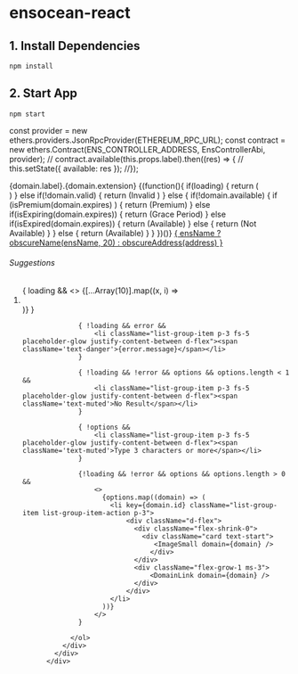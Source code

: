 # ensocean-react

## 1. Install Dependencies
```shell
npm install
```

## 2. Start App
```shell
npm start
```
 
const provider = new ethers.providers.JsonRpcProvider(ETHEREUM_RPC_URL);
const contract = new ethers.Contract(ENS_CONTROLLER_ADDRESS, EnsControllerAbi, provider);
// contract.available(this.props.label).then((res) => {
 //   this.setState({ available: res });
//});  

<Link to={"/"+ domain.label + "."+ domain.extension} option={domain} position={index} className="text-truncate link-dark text-decoration-none">
                                {domain.label}.{domain.extension}
                                </Link> 
                                {(function(){
                                    if(loading) {
                                        return (<div className="spinner-border spinner-border-sm"></div>)
                                    }  else if(!domain.valid) {
                                        return (<span className="badge text-bg-danger">Invalid</span> )
                                    } else {
                                        if(!domain.available) {
                                            if (isPremium(domain.expires) ) { 
                                                return (<span className="badge text-bg-success">Premium</span>)
                                            } else if(isExpiring(domain.expires)) {
                                                return (<span className="badge text-bg-warning">Grace Period</span>)
                                            } else if(isExpired(domain.expires)) { 
                                                return (<span className="badge text-bg-success">Available</span>)
                                            } else {
                                                return (<span className="badge text-bg-secondary">Not Available</span>)
                                            }
                                        } else {
                                            return (<span className="badge text-bg-success">Available</span>)
                                        }
                                    } 
                                })()} 
<a className='btn btn-outline-default' href={"/account/"+ address}>
          { ensName ? obscureName(ensName, 20) : obscureAddress(address) } 
        </a>  

<div className="row">
            <div className="col-lg-12 pt-3">
              <div className="card">
                <div className="card-header d-flex justify-content-between">
                  <h6 className='fs-5 m-1'>Suggestions</h6>
                </div>
                <ol className="list-group list-group-flush placeholder-glow">
                  { loading && 
                    <>
                        {[...Array(10)].map((x, i) =>
                        <li key={i} className="list-group-item p-3 fs-5 placeholder-glow justify-content-between d-flex">
                            <span className="placeholder col-4"></span>
                            <span className="placeholder col-2"></span>
                        </li>
                        )}
                    </>     
                  }

                  { !loading && error && 
                      <li className="list-group-item p-3 fs-5 placeholder-glow justify-content-between d-flex"><span className='text-danger'>{error.message}</span></li>
                  }

                  { !loading && !error && options && options.length < 1 &&
                      <li className="list-group-item p-3 fs-5 placeholder-glow justify-content-between d-flex"><span className='text-muted'>No Result</span></li>
                  }

                  { !options &&
                      <li className="list-group-item p-3 fs-5 placeholder-glow justify-content-between d-flex"><span className='text-muted'>Type 3 characters or more</span></li>
                  }

                  {!loading && !error && options && options.length > 0 && 
                      <>
                        {options.map((domain) => (
                          <li key={domain.id} className="list-group-item list-group-item-action p-3">
                              <div className="d-flex">
                                <div className="flex-shrink-0">
                                  <div className="card text-start">
                                     <ImageSmall domain={domain} />
                                    </div>
                                </div>
                                <div className="flex-grow-1 ms-3">
                                    <DomainLink domain={domain} />
                                </div>
                              </div> 
                          </li>
                        ))}  
                      </>
                  }
                   
                </ol> 
              </div>
            </div>
          </div> 